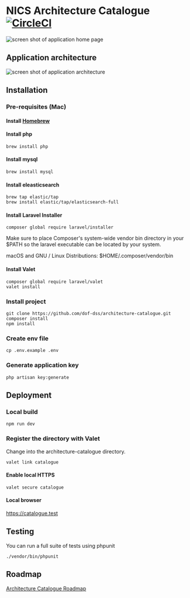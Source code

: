 # NICS Architecture Catalogue [![CircleCI](https://circleci.com/gh/dof-dss/architecture-catalogue.svg?style=svg)](https://circleci.com/gh/dof-dss/architecture-catalogue)

![screen shot of application home page](screenshot.png)

## Application architecture

![screen shot of application architecture](architecture-layered-view.png)

## Installation

### Pre-requisites (Mac)

#### Install [Homebrew](https://brew.sh/)

#### Install php

```
brew install php
```

#### Install mysql

```
brew install mysql
```

#### Install eleasticsearch

```
brew tap elastic/tap
brew install elastic/tap/elasticsearch-full
```

#### Install Laravel Installer

```
composer global require laravel/installer
```

Make sure to place Composer's system-wide vendor bin directory in your $PATH so the laravel executable can be located by your system.

macOS and GNU / Linux Distributions: $HOME/.composer/vendor/bin

#### Install Valet

```
composer global require laravel/valet
valet install
```

### Install project

```
git clone https://github.com/dof-dss/architecture-catalogue.git
composer install
npm install
```

### Create env file

```
cp .env.example .env
```

### Generate application key

```
php artisan key:generate
```

## Deployment

### Local build

```
npm run dev
```

### Register the directory with Valet

Change into the architecture-catalogue directory.

```
valet link catalogue
```

#### Enable local HTTPS

```
valet secure catalogue
```

#### Local browser

https://catalogue.test

## Testing

You can run a full suite of tests using phpunit

```
./vendor/bin/phpunit
```

## Roadmap

[Architecture Catalogue Roadmap](https://github.com/dof-dss/catalogue-roadmap/projects/1)
